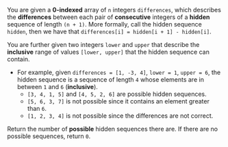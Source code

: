 You are given a **0-indexed** array of `n` integers `differences`, which describes the **differences** between each pair of **consecutive** integers of a **hidden** sequence of length `(n + 1)`. More formally, call the hidden sequence `hidden`, then we have that `differences[i] = hidden[i + 1] - hidden[i]`.

You are further given two integers `lower` and `upper` that describe the **inclusive** range of values `[lower, upper]` that the hidden sequence can contain.

- For example, given `differences = [1, -3, 4]`, `lower = 1`, `upper = 6`, the hidden sequence is a sequence of length `4` whose elements are in between `1` and `6` (**inclusive**).
  + `[3, 4, 1, 5]` and `[4, 5, 2, 6]` are possible hidden sequences.
  + `[5, 6, 3, 7]` is not possible since it contains an element greater than `6`.
  + `[1, 2, 3, 4]` is not possible since the differences are not correct.

Return the number of **possible** hidden sequences there are. If there are no possible sequences, return `0`.